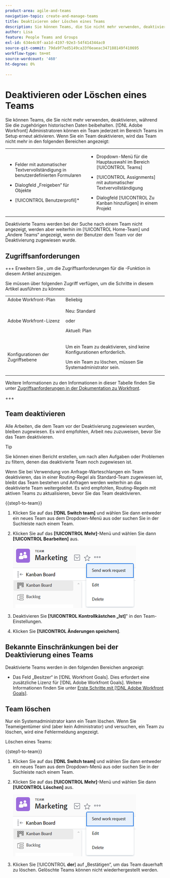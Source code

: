 ```yaml
---
product-area: agile-and-teams
navigation-topic: create-and-manage-teams
title: Deaktivieren oder Löschen eines Teams
description: Sie können Teams, die Sie nicht mehr verwenden, deaktivieren, während Sie die zugehörigen historischen Daten beibehalten. Adobe Workfront-Administratoren können ein Team jederzeit über den Bereich Teams im Setup reaktivieren.
author: Lisa
feature: People Teams and Groups
exl-id: 634e4c0f-aa1d-4197-92e3-54f414344ac0
source-git-commit: 79da9f7ed5149ca33f6eaeac347188149f410695
workflow-type: tm+mt
source-wordcount: '460'
ht-degree: 0%

---
```


# Deaktivieren oder Löschen eines Teams

Sie können Teams, die Sie nicht mehr verwenden, deaktivieren, während Sie die zugehörigen historischen Daten beibehalten. [!DNL Adobe Workfront] Administratoren können ein Team jederzeit im Bereich Teams im Setup erneut aktivieren. Wenn Sie ein Team deaktivieren, wird das Team nicht mehr in den folgenden Bereichen angezeigt:

<table style="table-layout:auto"> 
 <col> 
 <col> 
 <tbody> 
  <tr> 
   <td> 
    <ul> 
     <li> <p>Felder mit automatischer Textvervollständigung in benutzerdefinierten Formularen</p> </li> 
    </ul> 
    <ul> 
     <li> <p>Dialogfeld „Freigeben“ für Objekte</p> </li> 
     <li> <p>[!UICONTROL Benutzerprofil]*</p> </li> 
    </ul> </td> 
   <td> 
    <ul> 
     <li> <p>Dropdown-Menü für die Hauptauswahl im Bereich [!UICONTROL Teams]</p> </li> 
     <li> <p>[!UICONTROL Assignments] mit automatischer Textvervollständigung</p> </li> 
     <li> <p>Dialogfeld [!UICONTROL Zu Kanban hinzufügen] in einem Projekt</p> </li> 
    </ul> </td> 
  </tr> 
 </tbody> 
</table>

Deaktivierte Teams werden bei der Suche nach einem Team nicht angezeigt, werden aber weiterhin im [!UICONTROL Home-Team] und „Andere Teams“ angezeigt, wenn der Benutzer dem Team vor der Deaktivierung zugewiesen wurde.

## Zugriffsanforderungen

+++ Erweitern Sie , um die Zugriffsanforderungen für die -Funktion in diesem Artikel anzuzeigen.

Sie müssen über folgenden Zugriff verfügen, um die Schritte in diesem Artikel ausführen zu können:

<table style="table-layout:auto"> 
 <col> 
 <col> 
 <tbody> 
  <tr data-mc-conditions=""> 
   <td role="rowheader">Adobe Workfront-Plan</td> 
   <td>Beliebig</td> 
  </tr> 
  <tr> 
   <td role="rowheader">Adobe Workfront-Lizenz</td> 
   <td>
   <p>Neu: Standard</p>
   <p>oder</p>
   <p>Aktuell: Plan</p></td>
  </tr>
  <tr>
   <td>Konfigurationen der Zugriffsebene</td>
   <td><p>Um ein Team zu deaktivieren, sind keine Konfigurationen erforderlich.</p>
   <p>Um ein Team zu löschen, müssen Sie Systemadministrator sein.</p></td>
  </tr>
 </tbody> 
</table>

Weitere Informationen zu den Informationen in dieser Tabelle finden Sie unter [Zugriffsanforderungen in der Dokumentation zu Workfront](/help/quicksilver/administration-and-setup/add-users/access-levels-and-object-permissions/access-level-requirements-in-documentation.md).

+++

## Team deaktivieren

Alle Arbeiten, die dem Team vor der Deaktivierung zugewiesen wurden, bleiben zugewiesen. Es wird empfohlen, Arbeit neu zuzuweisen, bevor Sie das Team deaktivieren.

>[!TIP]
>
>Sie können einen Bericht erstellen, um nach allen Aufgaben oder Problemen zu filtern, denen das deaktivierte Team noch zugewiesen ist.

Wenn Sie bei Verwendung von Anfrage-Warteschlangen ein Team deaktivieren, das in einer Routing-Regel als Standard-Team zugewiesen ist, bleibt das Team bestehen und Anfragen werden weiterhin an das deaktivierte Team weitergeleitet. Es wird empfohlen, Routing-Regeln mit aktiven Teams zu aktualisieren, bevor Sie das Team deaktivieren.

{{step1-to-team}}

1. Klicken Sie auf das **[!DNL Switch team]** und wählen Sie dann entweder ein neues Team aus dem Dropdown-Menü aus oder suchen Sie in der Suchleiste nach einem Team.
1. Klicken Sie auf das **[!UICONTROL Mehr]**-Menü und wählen Sie dann **[!UICONTROL Bearbeiten]** aus.

   ![](assets/edit-team-settings.png)

1. Deaktivieren Sie **[!UICONTROL Kontrollkästchen „Ist]**&quot; in den Team-Einstellungen.
1. Klicken Sie **[!UICONTROL Änderungen speichern]**.

## Bekannte Einschränkungen bei der Deaktivierung eines Teams

Deaktivierte Teams werden in den folgenden Bereichen angezeigt:

* Das Feld „Besitzer“ in [!DNL Workfront Goals]. Dies erfordert eine zusätzliche Lizenz für [!DNL Adobe Workfront Goals]. Weitere Informationen finden Sie unter [Erste Schritte mit [!DNL Adobe Workfront Goals]](../../workfront-goals/goal-management/getting-started-with-wf-goals.md).

## Team löschen

Nur ein Systemadministrator kann ein Team löschen. Wenn Sie Teameigentümer sind (aber kein Administrator) und versuchen, ein Team zu löschen, wird eine Fehlermeldung angezeigt.

Löschen eines Teams:

{{step1-to-team}}

1. Klicken Sie auf das **[!DNL Switch team]** und wählen Sie dann entweder ein neues Team aus dem Dropdown-Menü aus oder suchen Sie in der Suchleiste nach einem Team.
1. Klicken Sie auf das **[!UICONTROL Mehr]**-Menü und wählen Sie dann **[!UICONTROL Löschen]** aus.

   ![](assets/edit-team-settings.png)

1. Klicken Sie [!UICONTROL **der**] auf „Bestätigen“, um das Team dauerhaft zu löschen. Gelöschte Teams können nicht wiederhergestellt werden.
